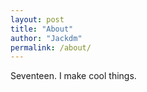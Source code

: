 ```yaml
---
layout: post
title: "About"
author: "Jackdm"
permalink: /about/
---
```


Seventeen. I make cool things.
